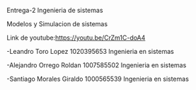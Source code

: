 Entrega-2
Ingenieria de sistemas

Modelos y Simulacion de sistemas

Link de youtube:https://youtu.be/CrZm1C-doA4

-Leandro Toro Lopez 1020395653 Ingenieria en sistemas

-Alejandro Orrego Roldan 1007585502 Ingenieria en sistemas

-Santiago Morales Giraldo 1000565539 Ingenieria en sistemas
